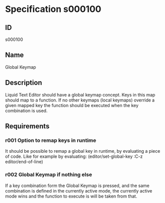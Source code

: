 # Specification s000100

## ID
s000100

## Name
Global Keymap

## Description
Liquid Text Editor should have a global keymap concept.
Keys in this map should map to a function. If no other keymaps (local keymaps) override a given mapped key the function should be executed when the key combination is used.

## Requirements

### r001 Option to remap keys in runtime
It should be possible to remap a global key in runtime, by evaluating a piece of code.
Like for example by evaluating: (editor/set-global-key :C-z editor/end-of-line)

### r002 Global Keymap if nothing else
If a key combination form the Global Keymap is pressed, and the same combination is defined in the currently active mode, the currently active mode wins and the function to execute is will be taken from that.